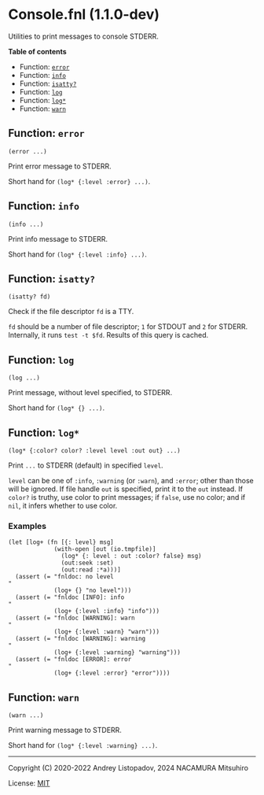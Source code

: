 # Console.fnl (1.1.0-dev)

Utilities to print messages to console STDERR.

**Table of contents**

- Function: [`error`](#function-error)
- Function: [`info`](#function-info)
- Function: [`isatty?`](#function-isatty)
- Function: [`log`](#function-log)
- Function: [`log*`](#function-log-1)
- Function: [`warn`](#function-warn)

## Function: `error`

```
(error ...)
```

Print error message to STDERR.

Short hand for `(log* {:level :error} ...)`.

## Function: `info`

```
(info ...)
```

Print info message to STDERR.

Short hand for `(log* {:level :info} ...)`.

## Function: `isatty?`

```
(isatty? fd)
```

Check if the file descriptor `fd` is a TTY.

`fd` should be a number of file descriptor; `1` for STDOUT and `2` for
STDERR. Internally, it runs `test -t $fd`. Results of this query is
cached.

## Function: `log`

```
(log ...)
```

Print message, without level specified, to STDERR.

Short hand for `(log* {} ...)`.

## Function: `log*`

```
(log* {:color? color? :level level :out out} ...)
```

Print `...` to STDERR (default) in specified `level`.

`level` can be one of `:info`, `:warning` (or `:warn`), and `:error`;
other than those will be ignored. If file handle `out` is specified, print
it to the `out` instead. If `color?` is truthy, use color to print messages;
if `false`, use no color; and if `nil`, it infers whether to use color.

### Examples

```fennel
(let [log+ (fn [{: level} msg]
             (with-open [out (io.tmpfile)]
               (log* {: level : out :color? false} msg)
               (out:seek :set)
               (out:read :*a)))] 
  (assert (= "fnldoc: no level
"
             (log+ {} "no level")))
  (assert (= "fnldoc [INFO]: info
"
             (log+ {:level :info} "info")))
  (assert (= "fnldoc [WARNING]: warn
"
             (log+ {:level :warn} "warn")))
  (assert (= "fnldoc [WARNING]: warning
"
             (log+ {:level :warning} "warning")))
  (assert (= "fnldoc [ERROR]: error
"
             (log+ {:level :error} "error"))))
```

## Function: `warn`

```
(warn ...)
```

Print warning message to STDERR.

Short hand for `(log* {:level :warning} ...)`.

---

Copyright (C) 2020-2022 Andrey Listopadov, 2024 NACAMURA Mitsuhiro

License: [MIT](https://git.sr.ht/~m15a/fnldoc/tree/main/item/LICENSE)

<!-- Generated with Fnldoc 1.1.0-dev
     https://sr.ht/~m15a/fnldoc/ -->
